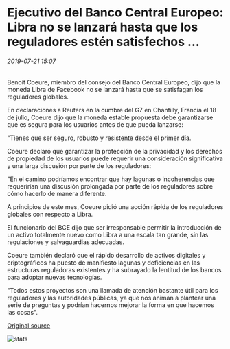 # Ejecutivo del Banco Central Europeo: Libra no se lanzará hasta que los reguladores estén satisfechos ...

###### 2019-07-21 15:07

Benoit Coeure, miembro del consejo del Banco Central Europeo, dijo que la moneda Libra de Facebook no se lanzará hasta que se satisfagan los reguladores globales.

En declaraciones a Reuters en la cumbre del G7 en Chantilly, Francia el 18 de julio, Coeure dijo que la moneda estable propuesta debe garantizarse que es segura para los usuarios antes de que pueda lanzarse:

"Tienes que ser seguro, robusto y resistente desde el primer día.

Coeure declaró que garantizar la protección de la privacidad y los derechos de propiedad de los usuarios puede requerir una consideración significativa y una larga discusión por parte de los reguladores:

"En el camino podríamos encontrar que hay lagunas o incoherencias que requerirían una discusión prolongada por parte de los reguladores sobre cómo hacerlo de manera diferente.

A principios de este mes, Coeure pidió una acción rápida de los reguladores globales con respecto a Libra.

El funcionario del BCE dijo que ser irresponsable permitir la introducción de un activo totalmente nuevo como Libra a una escala tan grande, sin las regulaciones y salvaguardias adecuadas.

Coeure también declaró que el rápido desarrollo de activos digitales y criptográficos ha puesto de manifiesto lagunas y deficiencias en las estructuras reguladoras existentes y ha subrayado la lentitud de los bancos para adoptar nuevas tecnologías.

"Todos estos proyectos son una llamada de atención bastante útil para los reguladores y las autoridades públicas, ya que nos animan a plantear una serie de preguntas y podrían hacernos mejorar la forma en que hacemos las cosas".

[Original source](https://cointelegraph.com/news/european-central-bank-exec-libra-wont-launch-until-regulators-are-satisfied)

![stats](https://c.statcounter.com/11760860/0/a89fa40b/1/ "stats")